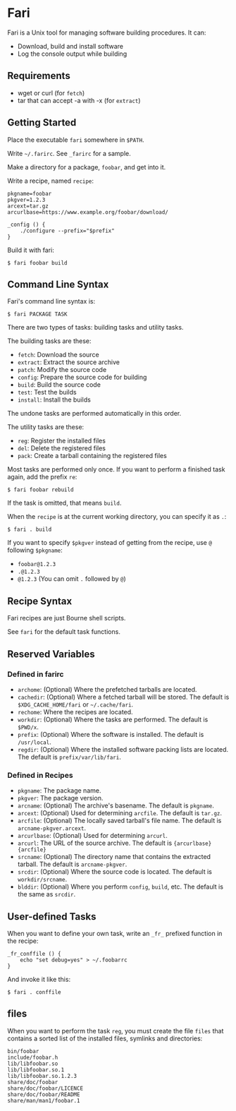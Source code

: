 # Fari

Fari is a Unix tool for managing software building procedures. It can:

* Download, build and install software
* Log the console output while building

## Requirements

* wget or curl (for `fetch`)
* tar that can accept -a with -x (for `extract`)

## Getting Started

Place the executable `fari` somewhere in `$PATH`.

Write `~/.farirc`. See `_farirc` for a sample.

Make a directory for a package, `foobar`, and get into it.

Write a recipe, named `recipe`:

    pkgname=foobar
    pkgver=1.2.3
    arcext=tar.gz
    arcurlbase=https://www.example.org/foobar/download/
    
    _config () {
        ./configure --prefix="$prefix"
    }

Build it with fari:

    $ fari foobar build

## Command Line Syntax

Fari's command line syntax is:

    $ fari PACKAGE TASK

There are two types of tasks: building tasks and utility tasks.

The building tasks are these:

* `fetch`: Download the source
* `extract`: Extract the source archive
* `patch`: Modify the source code
* `config`: Prepare the source code for building
* `build`: Build the source code
* `test`: Test the builds
* `install`: Install the builds

The undone tasks are performed automatically in this order.

The utility tasks are these:

* `reg`: Register the installed files
* `del`: Delete the registered files
* `pack`: Create a tarball containing the registered files

Most tasks are performed only once. If you want to perform a finished task again, add the prefix `re`:

    $ fari foobar rebuild

If the task is omitted, that means `build`.

When the `recipe` is at the current working directory, you can specify it as `.`:

    $ fari . build

If you want to specify `$pkgver` instead of getting from the recipe, use `@` following `$pkgname`:

* `foobar@1.2.3`
* `.@1.2.3`
* `@1.2.3` (You can omit `.` followed by `@`)

## Recipe Syntax

Fari recipes are just Bourne shell scripts.

See `fari` for the default task functions.

## Reserved Variables

### Defined in farirc

* `archome`: (Optional) Where the prefetched tarballs are located.
* `cachedir`: (Optional) Where a fetched tarball will be stored. The default is `$XDG_CACHE_HOME/fari` or `~/.cache/fari`.
* `rechome`: Where the recipes are located.
* `workdir`: (Optional) Where the tasks are performed. The default is `$PWD/x`.
* `prefix`: (Optional) Where the software is installed. The default is `/usr/local`.
* `regdir`: (Optional) Where the installed software packing lists are located. The default is `prefix/var/lib/fari`.

### Defined in Recipes

* `pkgname`: The package name.
* `pkgver`: The package version.
* `arcname`: (Optional) The archive's basename. The default is `pkgname`.
* `arcext`: (Optional) Used for determining `arcfile`. The default is `tar.gz`.
* `arcfile`: (Optional) The locally saved tarball's file name. The default is `arcname-pkgver.arcext`.
* `arcurlbase`: (Optional) Used for determining `arcurl`.
* `arcurl`: The URL of the source archive. The default is `{arcurlbase}{arcfile}`
* `srcname`: (Optional) The directory name that contains the extracted tarball. The default is `arcname-pkgver`.
* `srcdir`: (Optional) Where the source code is located. The default is `workdir/srcname`.
* `blddir`: (Optional) Where you perform `config`, `build`, etc. The default is the same as `srcdir`.

## User-defined Tasks

When you want to define your own task, write an `_fr_` prefixed function in the recipe:

    _fr_conffile () {
        echo "set debug=yes" > ~/.foobarrc
    }

And invoke it like this:

    $ fari . conffile

## files

When you want to perform the task `reg`, you must create the file `files` that contains a sorted list of the installed files, symlinks and directories:

    bin/foobar
    include/foobar.h
    lib/libfoobar.so
    lib/libfoobar.so.1
    lib/libfoobar.so.1.2.3
    share/doc/foobar
    share/doc/foobar/LICENCE
    share/doc/foobar/README
    share/man/man1/foobar.1
